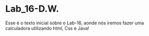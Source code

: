 # Lab_16-D.W.
Esse é o texto inicial sobre o Lab-16, aonde nós iremos fazer uma calculadora utilizando html, Css e Java! 